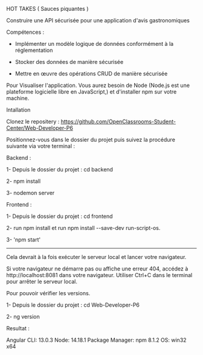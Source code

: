 HOT TAKES  ( Sauces piquantes )

Construire une API sécurisée pour une application d'avis gastronomiques

Compétences : 

- Implémenter un modèle logique de données conformément à la réglementation

- Stocker des données de manière sécurisée

- Mettre en œuvre des opérations CRUD de manière sécurisée

Pour Visualiser l'application. Vous aurez besoin de Node (Node.js est une plateforme logicielle libre en JavaScript,) et d'installer npm sur votre machine.

Intallation

Clonez le repositery : https://github.com/OpenClassrooms-Student-Center/Web-Developer-P6

Positionnez-vous dans le dossier du projet puis suivez la procédure suivante via votre terminal :

Backend :

1- Depuis le dossier du projet : cd backend

2- npm install

3- nodemon server


Frontend :

1- Depuis le dossier du projet : cd frontend

2- run npm install et run npm install --save-dev run-script-os. 

3- 'npm start'

--------------------------------------------------------------------------------------------------------------------

Cela devrait à la fois exécuter le serveur local et lancer votre navigateur.

Si votre navigateur ne démarre pas ou affiche une erreur 404, accédez à http://localhost:8081 dans votre navigateur.
Utiliser Ctrl+C dans le terminal pour arrêter le serveur local. 


Pour pouvoir vérifier les versions.

1- Depuis le dossier du projet : cd Web-Developer-P6

2-  ng version

Resultat : 

Angular CLI: 13.0.3
Node: 14.18.1
Package Manager: npm 8.1.2
OS: win32 x64

